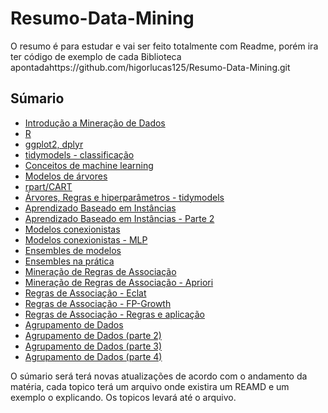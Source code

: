 # Resumo-Data-Mining
O resumo é para estudar e vai ser feito totalmente com Readme, porém ira ter código de exemplo de cada Biblioteca apontadahttps://github.com/higorlucas125/Resumo-Data-Mining.git

## Súmario

* [Introdução a Mineração de Dados][intro]
* [R][R]
* [ggplot2, dplyr][ggplot]
* [tidymodels - classificação][tidymodels]
* [Conceitos de machine learning][machine_learning]
* [Modelos de árvores][modelos_arvores]
* [rpart/CART][rpart/CART]
* [Árvores, Regras e hiperparâmetros - tidymodels][hiperparametros]
* [Aprendizado Baseado em Instâncias][aprendizado_baseado]
* [Aprendizado Baseado em Instâncias - Parte 2][aprendizado_baseado_2]
* [Modelos conexionistas][modelos_conexionistas]
* [Modelos conexionistas - MLP][modelos_conexionistas_mlp]
* [Ensembles de modelos][ensembles_part_1]
* [Ensembles na prática][ensembles_part_2]
* [Mineração de Regras de Associação][regras_associacao_part_1]
* [Mineração de Regras de Associação - Apriori][regras_associacao_part_2]
* [Regras de Associação - Eclat][eclat]
* [Regras de Associação - FP-Growth][fp_growth]
* [Regras de Associação - Regras e aplicação][fp_growth]
* [Agrupamento de Dados][agrup_dados]
* [Agrupamento de Dados (parte 2)][agrup_dados]
* [Agrupamento de Dados (parte 3)][agrup_dados]
* [Agrupamento de Dados (parte 4)][agrup_dados]

O súmario será terá novas atualizações de acordo com o andamento da matéria, cada topico terá um arquivo onde existira um REAMD e um exemplo o explicando. Os topicos levará até o arquivo.



[//]: #

   [intro]: <https://github.com/higorlucas125/Resumo-Data-Mining/blob/main/aula1/revisao.md>
   [R]:<https://github.com/higorlucas125/Resumo-Data-Mining/blob/main/aula2/revisao.md>
   [ggplot]:<https://github.com/higorlucas125/Resumo-Data-Mining/blob/main/aula3/revisao.md>
   [tidymodels]:<https://github.com/higorlucas125/Resumo-Data-Mining/blob/main/aula4/revisao.md>
   [machine_learning]:<https://github.com/higorlucas125/Resumo-Data-Mining/blob/main/aula5/revisao.md>
   [modelos_arvores]:<https://github.com/higorlucas125/Resumo-Data-Mining/blob/main/aula6/revisao.md>
   [rpart/CART]:<https://github.com/higorlucas125/Resumo-Data-Mining/blob/main/aula7/revisao.md>
   [hiperparametros]:<https://github.com/higorlucas125/Resumo-Data-Mining/blob/main/aula8/revisao.md>
   [aprendizado_baseado]:<https://github.com/higorlucas125/Resumo-Data-Mining/blob/main/aula9/revisao.md>
   [aprendizado_baseado_2]:<https://github.com/higorlucas125/Resumo-Data-Mining/blob/main/aula10/revisao.md>
   [modelos_conexionistas]:<https://github.com/higorlucas125/Resumo-Data-Mining/blob/main/aula11/revisao.md>
   [modelos_conexionistas_mlp]:<https://github.com/higorlucas125/Resumo-Data-Mining/blob/main/aula12/revisao.md>
   [ensembles_part_1]:<https://github.com/higorlucas125/Resumo-Data-Mining/blob/main/aula14/revisao.md>
   [ensembles_part_2]:<https://github.com/higorlucas125/Resumo-Data-Mining/blob/main/aula15/revisao.md>
   [regras_associacao_part_1]:<https://github.com/higorlucas125/Resumo-Data-Mining/blob/main/aula16/revisao.md>
   [regras_associacao_part_2]:<https://github.com/higorlucas125/Resumo-Data-Mining/blob/main/aula17/revisao.md>
   [eclat]:<https://github.com/higorlucas125/Resumo-Data-Mining/blob/main/aula19/revisao.md>
   [fp_growth]:<https://github.com/higorlucas125/Resumo-Data-Mining/blob/main/aula20/revisao.md>
   [agrup_dados]:<https://github.com/higorlucas125/Resumo-Data-Mining/blob/main/aula21/revisao.md>
   [agrup_dados]:<https://github.com/higorlucas125/Resumo-Data-Mining/blob/main/aula22/revisao.md>

